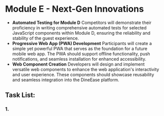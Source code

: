 # Module E - Next-Gen Innovations
* **Automated Testing for Module D**
Competitors will demonstrate their proficiency in writing comprehensive automated tests for selected JavaScript components within Module D, ensuring the reliability and stability of the guest experience. 
* **Progressive Web App (PWA) Development**
Participants will create a simple yet powerful PWA that serves as the foundation for a future mobile web app. 
The PWA should support offline functionality, push notifications, and seamless installation for enhanced accessibility.
* **Web Component Creation**
Developers will design and implement versatile web components to enhance the web application's interactivity and user experience. These components should showcase reusability and seamless integration into the DineEase platform.
## Task List:

### 1. 